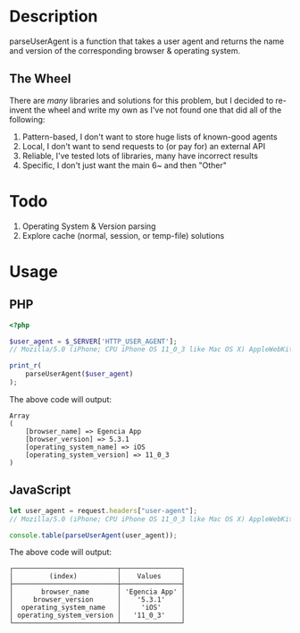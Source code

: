 # Description

parseUserAgent is a function that takes a user agent and returns the name and version of the corresponding browser & operating system.

## The Wheel

There are _many_ libraries and solutions for this problem, but I decided to re-invent the wheel and write my own as I've not found one that did all of the following:

1. Pattern-based, I don't want to store huge lists of known-good agents
2. Local, I don't want to send requests to (or pay for) an external API
3. Reliable, I've tested lots of libraries, many have incorrect results
4. Specific, I don't just want the main 6~ and then "Other"

# Todo

1. Operating System & Version parsing
2. Explore cache (normal, session, or temp-file) solutions

# Usage

## PHP

```php
<?php

$user_agent = $_SERVER['HTTP_USER_AGENT'];
// Mozilla/5.0 (iPhone; CPU iPhone OS 11_0_3 like Mac OS X) AppleWebKit/604.1.38 (KHTML, like Gecko) Mobile/15A432 EgenciaM3iPhoneApp/5.3.1

print_r(
    parseUserAgent($user_agent)
);
```

The above code will output:

```
Array
(
    [browser_name] => Egencia App
    [browser_version] => 5.3.1
    [operating_system_name] => iOS
    [operating_system_version] => 11_0_3
)
```

## JavaScript

```js
let user_agent = request.headers["user-agent"];
// Mozilla/5.0 (iPhone; CPU iPhone OS 11_0_3 like Mac OS X) AppleWebKit/604.1.38 (KHTML, like Gecko) Mobile/15A432 EgenciaM3iPhoneApp/5.3.1

console.table(parseUserAgent(user_agent));
```

The above code will output:

```
┌──────────────────────────┬───────────────┐
│         (index)          │    Values     │
├──────────────────────────┼───────────────┤
│       browser_name       │ 'Egencia App' │
│     browser_version      │    '5.3.1'    │
│  operating_system_name   │     'iOS'     │
│ operating_system_version │   '11_0_3'    │
└──────────────────────────┴───────────────┘
```
